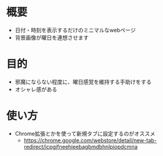 # 概要
- 日付・時刻を表示するだけのミニマルなwebページ
- 背景画像が曜日を連想させます

# 目的
- 邪魔にならない程度に、曜日感覚を維持する手助けをする
- オシャレ感がある

# 使い方
- Chrome拡張とかを使って新規タブに設定するのがオススメ
  - https://chrome.google.com/webstore/detail/new-tab-redirect/icpgjfneehieebagbmdbhnlpiopdcmna


